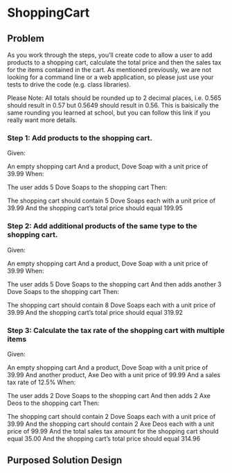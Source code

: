 # ShoppingCart

## Problem
As you work through the steps, you’ll create code to allow a user to add products to a shopping cart, calculate the total price and then the sales tax for the items contained in the cart. As mentioned previously, we are not looking for a command line or a web application, so please just use your tests to drive the code (e.g. class libraries).

Please Note: All totals should be rounded up to 2 decimal places, i.e. 0.565 should result in 0.57 but 0.5649 should result in 0.56. This is baisically the same rounding you learned at school, but you can follow this link if you really want more details.

### Step 1: Add products to the shopping cart.
Given:

An empty shopping cart
And a product, Dove Soap with a unit price of 39.99
When:

The user adds 5 Dove Soaps to the shopping cart
Then:

The shopping cart should contain 5 Dove Soaps each with a unit price of 39.99
And the shopping cart’s total price should equal 199.95

### Step 2: Add additional products of the same type to the shopping cart.
Given:

An empty shopping cart
And a product, Dove Soap with a unit price of 39.99
When:

The user adds 5 Dove Soaps to the shopping cart
And then adds another 3 Dove Soaps to the shopping cart
Then:

The shopping cart should contain 8 Dove Soaps each with a unit price of 39.99
And the shopping cart’s total price should equal 319.92

### Step 3: Calculate the tax rate of the shopping cart with multiple items
Given:

An empty shopping cart
And a product, Dove Soap with a unit price of 39.99
And another product, Axe Deo with a unit price of 99.99
And a sales tax rate of 12.5%
When:

The user adds 2 Dove Soaps to the shopping cart
And then adds 2 Axe Deos to the shopping cart
Then:

The shopping cart should contain 2 Dove Soaps each with a unit price of 39.99
And the shopping cart should contain 2 Axe Deos each with a unit price of 99.99
And the total sales tax amount for the shopping cart should equal 35.00
And the shopping cart’s total price should equal 314.96

## Purposed Solution Design 

